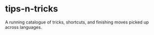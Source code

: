 # tips-n-tricks
A running catalogue of tricks, shortcuts, and finishing moves picked up across languages.
